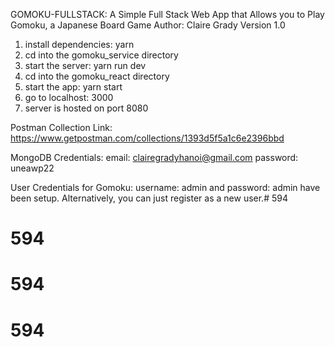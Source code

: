 GOMOKU-FULLSTACK: A Simple Full Stack Web App that Allows you to Play Gomoku, a Japanese Board Game
Author: Claire Grady
Version 1.0

1. install dependencies: yarn
2. cd into the gomoku_service directory
3. start the server: yarn run dev
4. cd into the gomoku_react directory
5. start the app: yarn start
6. go to localhost: 3000
7. server is hosted on port 8080

Postman Collection Link: https://www.getpostman.com/collections/1393d5f5a1c6e2396bbd

MongoDB Credentials: email: clairegradyhanoi@gmail.com password: uneawp22

User Credentials for Gomoku: username: admin and password: admin have been setup. Alternatively, you can just register as a new user.# 594
# 594
# 594
# 594
